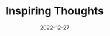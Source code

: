 ---
slug: thought-for-the-day
title: "Inspiring Thoughts"
date: 2022-12-27
excerpt: "When I stand before thee at the day's end thou shalt see my scars and know that 
I had my wounds and also my healing."
tags: [Inspiration, Motivation, Quotes, Thoughts]
---